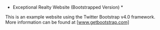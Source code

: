 * Exceptional Realty Website (Bootstrapped Version) *

This is an example website using the Twitter Bootstrap v4.0 framework.  More information can be found at [www.getbootstrap.com]
